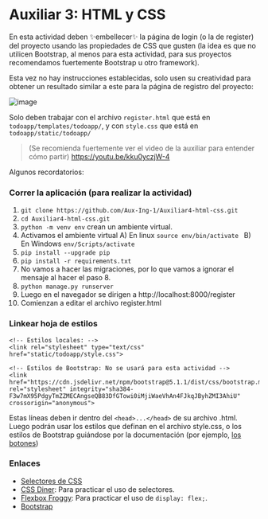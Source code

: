 # Auxiliar 3: HTML y CSS

En esta actividad deben ✨embellecer✨ la página de login (o la de register) del proyecto usando las propiedades de CSS que gusten (la idea es que no utilicen Bootstrap, al menos para esta actividad, para sus proyectos recomendamos fuertemente Bootstrap u otro framework).

Esta vez no hay instrucciones establecidas, solo usen su creatividad para obtener un resultado similar a este para la página de registro del proyecto:

![image](https://user-images.githubusercontent.com/62437376/163250617-d60d07e6-7b5d-4503-94cc-599970bc4950.png)

Solo deben trabajar con el archivo `register.html` que está en `todoapp/templates/todoapp/`, y con `style.css` que está en `todoapp/static/todoapp/`

> (Se recomienda fuertemente ver el video de la auxiliar para entender cómo partir)
> https://youtu.be/kku0yczjW-4

Algunos recordatorios:

### Correr la aplicación (para realizar la actividad)
1. `git clone https://github.com/Aux-Ing-1/Auxiliar4-html-css.git`
2. `cd Auxiliar4-html-css.git`
3. `python -m venv env` crean un ambiente virtual.
4. Activamos el ambiente virtual
   A) En linux `source env/bin/activate `
   B) En Windows `env/Scripts/activate `
5. `pip install --upgrade pip`
6. `pip install -r requirements.txt`
7. No vamos a hacer las migraciones, por lo que vamos a ignorar el mensaje al hacer el paso 8.
8. `python manage.py runserver`
9. Luego en el navegador se dirigen a http://localhost:8000/register
10. Comienzan a editar el archivo register.html

### Linkear hoja de estilos
```
<!-- Estilos locales: -->
<link rel="stylesheet" type="text/css" href="static/todoapp/style.css">

<!-- Estilos de Bootstrap: No se usará para esta actividad -->
<link href="https://cdn.jsdelivr.net/npm/bootstrap@5.1.1/dist/css/bootstrap.min.css" rel="stylesheet" integrity="sha384-F3w7mX95PdgyTmZZMECAngseQB83DfGTowi0iMjiWaeVhAn4FJkqJByhZMI3AhiU" crossorigin="anonymous">
```
Estas líneas deben ir dentro del `<head>...</head>` de su archivo .html. Luego podrán usar los estilos que definan en el archivo style.css, o los estilos de Bootstrap guiándose por la documentación (por ejemplo, [los botones](https://getbootstrap.com/docs/5.1/components/buttons/))

### Enlaces
- [Selectores de CSS](https://www.w3schools.com/cssref/css_selectors.asp)
- [CSS Diner](https://flukeout.github.io/): Para practicar el uso de selectores.
- [Flexbox Froggy](https://flexboxfroggy.com/): Para practicar el uso de `display: flex;`.
- [Bootstrap](https://getbootstrap.com/)
